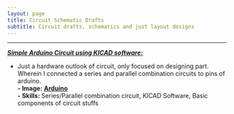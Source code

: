 ```yaml
---
layout: page
title: Circuit Schematic Drafts
subtitle: Circuit drafts, schematics and just layout designs
---
```



-----------

<b> <EM><U>  Simple Arduino Circuit using KICAD software: </U></EM></b> <br>
- Just a hardware outlook of circuit, only focused on designing part. Wherein I connected a series and parallel combination circuits to pins of arduino.<br>
<b> -   Image:</b> <a href="https://github.com/SumaAcharya/sumaacharya.github.io/blob/master/assets/img/IMP.png"> <u>
<b> Arduino </b></u> </a> <br>
<b> - Skills: </b> Series/Parallel combination circuit, KICAD Software, Basic components of circuit stuffs 
